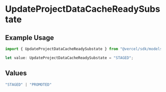 # UpdateProjectDataCacheReadySubstate

## Example Usage

```typescript
import { UpdateProjectDataCacheReadySubstate } from "@vercel/sdk/models/updateprojectdatacacheop.js";

let value: UpdateProjectDataCacheReadySubstate = "STAGED";
```

## Values

```typescript
"STAGED" | "PROMOTED"
```
